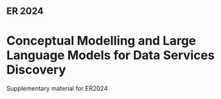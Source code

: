 ## ER 2024
# Conceptual Modelling and Large Language Models for Data Services Discovery

Supplementary material for ER2024
